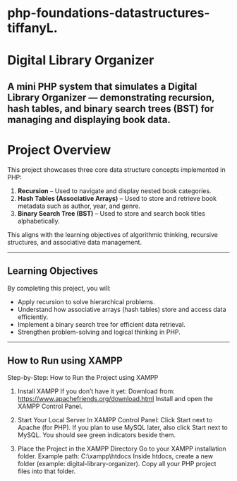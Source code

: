 # php-foundations-datastructures-tiffanyL.
# Digital Library Organizer

A mini PHP system that simulates a **Digital Library Organizer** — demonstrating recursion, hash tables, and binary search trees (BST) for managing and displaying book data.
---

# Project Overview

This project showcases three core data structure concepts implemented in PHP:

1. **Recursion** – Used to navigate and display nested book categories.
2. **Hash Tables (Associative Arrays)** – Used to store and retrieve book metadata such as author, year, and genre.
3. **Binary Search Tree (BST)** – Used to store and search book titles alphabetically.

This aligns with the learning objectives of algorithmic thinking, recursive structures, and associative data management.

---

##  Learning Objectives

By completing this project, you will:
- Apply recursion to solve hierarchical problems.
- Understand how associative arrays (hash tables) store and access data efficiently.
- Implement a binary search tree for efficient data retrieval.
- Strengthen problem-solving and logical thinking in PHP.

---

##  How to Run using XAMPP

Step-by-Step: How to Run the Project using XAMPP

1. Install XAMPP
If you don’t have it yet:
Download from: https://www.apachefriends.org/download.html
Install and open the XAMPP Control Panel.

2. Start Your Local Server
In XAMPP Control Panel:
Click Start next to Apache (for PHP).
If you plan to use MySQL later, also click Start next to MySQL.
You should see green indicators beside them.

3. Place the Project in the XAMPP Directory
Go to your XAMPP installation folder.
Example path:
C:\xampp\htdocs
Inside htdocs, create a new folder (example: digital-library-organizer).
Copy all your PHP project files into that folder.
